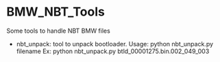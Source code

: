 # BMW_NBT_Tools
Some tools to handle NBT BMW files

* nbt_unpack: tool to unpack bootloader. Usage: python nbt_unpack.py filename
Ex: python nbt_unpack.py btld_00001275.bin.002_049_003
